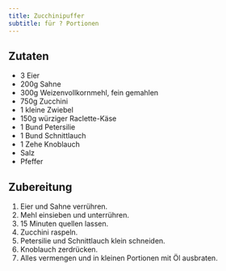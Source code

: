 ```yaml
---
title: Zucchinipuffer
subtitle: für ? Portionen
---
```


## Zutaten
* 3 Eier
* 200g Sahne
* 300g Weizenvollkornmehl, fein gemahlen
* 750g Zucchini
* 1 kleine Zwiebel
* 150g würziger Raclette-Käse
* 1 Bund Petersilie
* 1 Bund Schnittlauch
* 1 Zehe Knoblauch
* Salz
* Pfeffer

## Zubereitung
1. Eier und Sahne verrühren.
1. Mehl einsieben und unterrühren.
1. 15 Minuten quellen lassen.
1. Zucchini raspeln.
1. Petersilie und Schnittlauch klein schneiden.
1. Knoblauch zerdrücken.
1. Alles vermengen und in kleinen Portionen mit Öl ausbraten.
